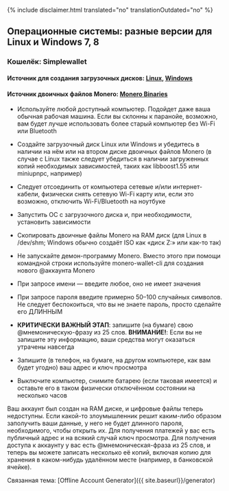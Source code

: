 {% include disclaimer.html translated="no" translationOutdated="no" %}

## Операционные системы: разные версии для Linux и Windows 7, 8

### Кошелёк: Simplewallet

#### Источник для создания загрузочных дисков:  [Linux](http://www.pendrivelinux.com/),       [Windows](https://www.microsoft.com/en-us/download/windows-usb-dvd-download-tool)

#### Источник двоичных файлов Monero: [Monero Binaries](https://getmonero.org/downloads/)

- Используйте любой доступный компьютер. Подойдет даже ваша обычная рабочая
  машина. Если вы склонны к паранойе, возможно, вам будет лучше использовать
  более старый компьютер без Wi-Fi или Bluetooth

- Создайте загрузочный диск Linux или Windows и убедитесь в наличии на нём
  или на втором диске двоичных файлов Monero (в случае с Linux также следует
  убедиться в наличии загруженных копий необходимых зависимостей, таких как
  libboost1.55 или miniupnpc, например)

- Следует отсоединить от компьютера сетевые и/или интернет-кабели, физически
  снять сетевую Wi-Fi карту или, если это возможно, отключить
  Wi-Fi/Bluetooth на ноутбуке

- Запустить ОС с загрузочного диска и, при необходимости, установить
  зависимости

- Скопировать двоичные файлы Monero на RAM диск (для Linux в /dev/shm;
  Windows обычно создаёт ISO как «диск Z:» или как-то так)

- Не запускайте демон-программу Monero. Вместо этого при помощи командной
  строки используйте monero-wallet-cli для создания нового @аккаунта Monero

- При запросе имени — введите любое, оно не имеет значения

- При запросе пароля введите примерно 50–100 случайных символов. Не следует
  беспокоиться, что вы не знаете пароль, просто сделайте его ДЛИННЫМ

- **КРИТИЧЕСКИ ВАЖНЫЙ ЭТАП**: запишите (на бумаге) свою @мнемоническую-фразу
  из 25 слов.
**ВНИМАНИЕ!**: Если вы не запишите эту информацию, ваши средства могут оказаться утрачены навсегда

- Запишите (в телефон, на бумаге, на другом компьютере, как вам будет
  угодно) ваш адрес и ключ просмотра

- Выключите компьютер, снимите батарею (если таковая имеется) и оставьте его
  в таком физически отключённом состоянии на несколько часов

Ваш аккаунт был создан на RAM диске, и цифровые файлы теперь
недоступны. Если какой-то злоумышленник решит каким-либо образом заполучить
ваши данные, у него не будет длинного пароля, необходимого, чтобы открыть
их. Для получения платежей у вас есть публичный адрес и на всякий случай
ключ просмотра. Для получения доступа к аккаунту у вас есть
@мнемоническая-фраза из 25 слов, и теперь вы можете записать несколько её
копий, включая копию для хранения в каком-нибудь удалённом месте (например,
в банковской ячейке).

Связанная тема: [Offline Account Generator]({{ site.baseurl}}/generator)
